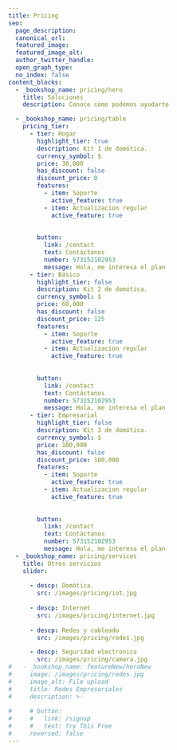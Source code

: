 ```yaml
---
title: Pricing
seo:
  page_description:
  canonical_url:
  featured_image:
  featured_image_alt:
  author_twitter_handle:
  open_graph_type:
  no_index: false
content_blocks:
  - _bookshop_name: pricing/hero
    title: Soluciones 
    description: Conoce cómo podemos ayudarte

  - _bookshop_name: pricing/table
    pricing_tier:
      - tier: Hogar 
        highlight_tier: true
        description: Kit 1 de domótica.
        currency_symbol: $
        price: 30,000
        has_discount: false
        discount_price: 0
        features:
          - item: Soporte
            active_feature: true
          - item: Actualizacion regular
            active_feature: true
     
          
        button:
          link: /contact
          text: Contáctanos
          number: 573152102953
          message: Hola, me interesa el plan 
      - tier: Básico 
        highlight_tier: false
        description: Kit 2 de domótica.
        currency_symbol: $
        price: 60,000
        has_discount: false
        discount_price: 125
        features:
          - item: Soporte
            active_feature: true
          - item: Actualizacion regular
            active_feature: true
    
          
        button:
          link: /contact
          text: Contáctanos
          number: 573152102953
          message: Hola, me interesa el plan 
      - tier: Empresarial 
        highlight_tier: false
        description: Kit 3 de domótica.
        currency_symbol: $
        price: 100,000
        has_discount: false
        discount_price: 100,000
        features:
          - item: Soporte
            active_feature: true
          - item: Actualizacion regular
            active_feature: true
        
          
        button:
          link: /contact
          text: Contáctanos
          number: 573152102953
          message: Hola, me interesa el plan 
  - _bookshop_name: pricing/services
    title: Otros servicios   
    slider:
  
      - descp: Domótica.
        src: /images/pricing/iot.jpg  
    
      - descp: Internet
        src: /images/pricing/internet.jpg
    
      - descp: Redes y cableado
        src: /images/pricing/redes.jpg

      - descp: Seguridad electronica
        src: /images/pricing/camara.jpg
#   - _bookshop_name: featureNew/heroNew
#     image: /images/pricing/redes.jpg
#     image_alt: File upload
#     title: Redes Empresariales
#     description: >-
      
#     # button:
#     #   link: /signup
#     #   text: Try This Free
#     reversed: false
---
```

